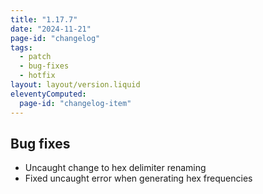 ```yaml
---
title: "1.17.7"
date: "2024-11-21"
page-id: "changelog"
tags: 
  - patch
  - bug-fixes
  - hotfix
layout: layout/version.liquid
eleventyComputed:
  page-id: "changelog-item"
---
```

## Bug fixes
- Uncaught change to hex delimiter renaming
- Fixed uncaught error when generating hex frequencies